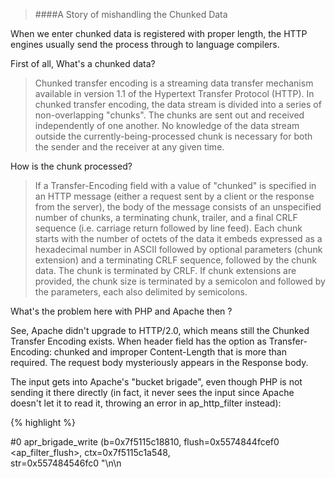 > ####A Story of mishandling the Chunked Data


When we enter chunked data is registered with proper length, the HTTP engines usually send the process through to language compilers.

First of all, What's a chunked data?

>Chunked transfer encoding is a streaming data transfer mechanism available in version 1.1 of the Hypertext Transfer Protocol (HTTP). In chunked transfer encoding, the data stream is divided into a series of non-overlapping "chunks". The chunks are sent out and received independently of one another. No knowledge of the data stream outside the currently-being-processed chunk is necessary for both the sender and the receiver at any given time.

How is the chunk processed? 

>If a Transfer-Encoding field with a value of "chunked" is specified in an HTTP message (either a request sent by a client or the response from the server), the body of the message consists of an unspecified number of chunks, a terminating chunk, trailer, and a final CRLF sequence (i.e. carriage return followed by line feed).
Each chunk starts with the number of octets of the data it embeds expressed as a hexadecimal number in ASCII followed by optional parameters (chunk extension) and a terminating CRLF sequence, followed by the chunk data. The chunk is terminated by CRLF. If chunk extensions are provided, the chunk size is terminated by a semicolon and followed by the parameters,
each also delimited by semicolons.

 What's the problem here with PHP and Apache then ?
 
 See, Apache didn't upgrade to HTTP/2.0, which means still the Chunked Transfer Encoding exists. When header field has the option as
Transfer-Encoding: chunked and improper Content-Length that is more than required. The request body mysteriously appears in the 
 Response body.
 
 The input gets into Apache's "bucket brigade", even though PHP is not sending it there directly 
 (in fact, it never sees the input since Apache doesn't let it to read it, throwing an error in ap_http_filter instead):


{% highlight %}

#0  apr_brigade_write (b=0x7f5115c18810, flush=0x5574844fcef0 <ap_filter_flush>, ctx=0x7f5115c1a548,                                                  
    str=0x557484546fc0 "<!DOCTYPE HTML PUBLIC \"-//IETF//DTD HTML 2.0//EN\">\n<html><head>\n<title>", nbyte=71) at ./buckets/apr_brigade.c:433        
#1  0x00005574844feebc in buffer_output (r=<optimized out>, str=<optimized out>, len=<optimized out>) at protocol.c:1898
#2  0x0000557484500d9e in ap_rvputs (r=r@entry=0x7f5115c190a0) at protocol.c:2022                                                                    
#3  0x000055748452dde0 in ap_send_error_response (r=0x7f5115c190a0, recursive_error=0) at http_protocol.c:1539                                        
#4  0x0000557484532eb6 in ap_http_header_filter (f=0x7f5115c1a570, b=0x7f5115c186e0) at http_filters.c:1335   
#5  0x0000557484500832 in ap_content_length_filter (f=0x7f5115c1a548, b=0x7f5115c186e0) at protocol.c:1769                  
#6  0x000055748453415a in ap_byterange_filter (f=0x7f5115c1a520, bb=0x7f5115c186e0) at byterange_filter.c:494                                         
#7  0x00007f51130855f4 in deflate_out_filter (f=<optimized out>, bb=0x7f5115c186e0) at mod_deflate.c:831
#8  0x00007f511285f10a in filter_harness (f=0x7f5115c17860, bb=0x7f5115c186e0) at mod_filter.c:323                 
#9  0x00005574845312df in ap_http_filter (f=<optimized out>, b=0x7f5115c18540, mode=<optimized out>, block=<optimized out>, readbytes=16384)          
    at http_filters.c:555                                                                                                                           
#10 0x00007f5111cf941f in php_apache_sapi_read_post (buf=0x7fffa5bf0500 "", count_bytes=16384) at ./sapi/apache2handler/sapi_apache2.c:198
#11 0x00007f5111c09d28 in sapi_read_post_block (buffer=buffer@entry=0x7fffa5bf0500 "", buflen=buflen@entry=16384) at ./main/SAPI.c:248                
#12 0x00007f5111c0a77d in sapi_deactivate () at ./main/SAPI.c:513                                                                                     
#13 0x00007f5111c00ab9 in php_request_shutdown (dummy=dummy@entry=0x0) at ./main/main.c:1863

{% endhighlight %}


So, what's a bucket brigade?

>Buckets

A bucket is a container for data. Buckets can contain any type of data.
Although the most common case is a block of memory, a bucket may instead contain a file on disc, or even be fed a data stream from a dynamic source such as a separate program. 
Different bucket types exist to hold different kinds of data and the methods for handling it. In OOP terms, the apr_bucket is an abstract base class from which actual bucket types are derived.
There are several different types of data bucket, as well as metadata buckets. We will describe these at the end of this article.

>Brigades

In normal use, there is no such thing as a freestanding bucket: they are contained in bucket brigades.
A brigade is a container that may hold any number of buckets in a ring structure. 
The brigade serves to enable flexible and efficient manipulation of data, and is the unit that gets passed to and 
from your filter. 

>Bucket memory gets intialized way above and waits till the chunked data enters into the memory stream before even it is destroyed.
Now, the brigade memory is mishandled into the way of response brigade memory.

Handlers responsible for this vulnerability is sapi_apache2.c:

{% highlight %}

	if (!parent_req) {
		php_apache_request_dtor(r);
		ctx->request_processed = 1;
		bucket = apr_bucket_eos_create(r->connection->bucket_alloc);
		APR_BRIGADE_INSERT_TAIL(brigade, bucket);
		
{% endhighlight %}

Patch:

{% highlight %}

	if (!parent_req) {
		php_apache_request_dtor(r);
		ctx->request_processed = 1;
		bucket = apr_bucket_eos_create(r->connection->bucket_alloc);
    brigade = apr_brigade_create(r->pool, r->connection->bucket_alloc);
		APR_BRIGADE_INSERT_TAIL(brigade, bucket);
		
{% endhighlight %}

Fix added to security repo as 65bc4f464e6a85aad3f578e9d55520601cbdeccf and to https://gist.github.com/smalyshev/e956dbae936df9a7594750caae8a7cf2
